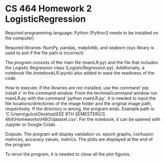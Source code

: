# CS 464 Homework 2 LogisticRegression

Required programming language: Python (Python3 needs to be installed on the computer)

Required libraries: NumPy, pandas, matplotlib, and seaborn (sys library is used to exit if the file path is incorrect)

The program consists of the main file (mainLR.py) and the file that includes the Logistic Regression class (LogisticRegression.py). 
Additionally, a notebook file (notebookLR.ipynb) also added to ease the readiness of the code.

How to execute: If the libraries are not installed, use the command 'pip install x' in the command window.
From the terminal/command window run mainLR.py with the command 'python mainLR.py'. It is needed to input the file 
locations/directories of the image folder and the original image path, respectively. If the directory is wrong, the program ends.
Example path is: 'C:\Users\gulce\Desktop\EEE 8TH SEMESTER\CS 464\Homeworks\HW2\dataset.csv'. For the notebook, it can be 
opened with Jupyter or Google Colab.

Outputs: The program will display validation vs. epoch graphs, confusion matrices, accuracy values, metrics. The plots 
are displayed at the end of the program.

To rerun the program, it is needed to close all the plot figures. 
